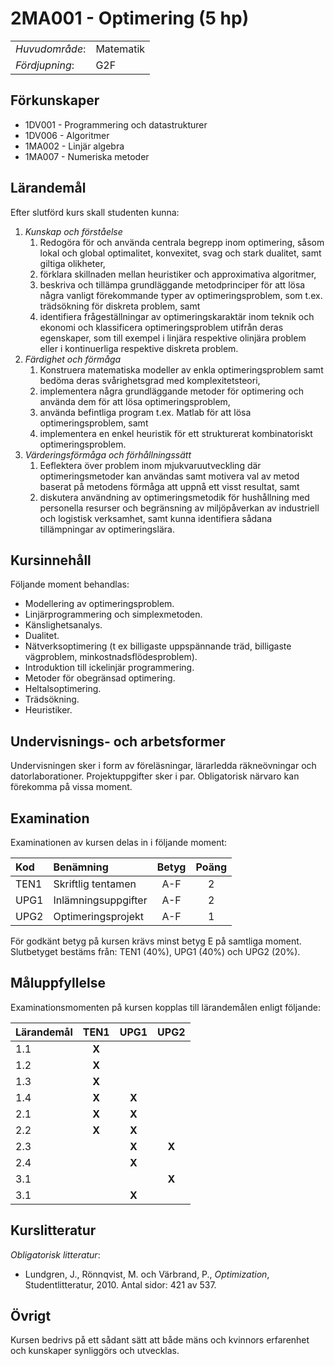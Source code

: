 # 2MA001 - Optimering (5 hp)

|     |     |
| --- | --- | 
| *Huvudområde*: | Matematik | 
| *Fördjupning*: | G2F | 

## Förkunskaper

- 1DV001 - Programmering och datastrukturer
- 1DV006 - Algoritmer
- 1MA002 - Linjär algebra
- 1MA007 - Numeriska metoder

## Lärandemål

Efter slutförd kurs skall studenten kunna:

1. *Kunskap och förståelse*
    1. Redogöra för och använda centrala begrepp inom optimering, såsom lokal och global optimalitet, konvexitet, svag och stark dualitet, samt giltiga olikheter,
    2. förklara skillnaden mellan heuristiker och approximativa algoritmer,
    3. beskriva och tillämpa grundläggande metodprinciper för att lösa några vanligt förekommande typer av optimeringsproblem, som t.ex. trädsökning för diskreta problem, samt
    4. identifiera frågeställningar av optimeringskaraktär inom teknik och ekonomi och klassificera optimeringsproblem utifrån deras egenskaper, som till exempel i linjära respektive olinjära problem eller i kontinuerliga respektive diskreta problem.
2. *Färdighet och förmåga*
    1. Konstruera matematiska modeller av enkla optimeringsproblem samt bedöma deras svårighetsgrad med komplexitetsteori,
    2. implementera några grundläggande metoder för optimering och använda dem för att lösa optimeringsproblem,
    3. använda befintliga program t.ex. Matlab för att lösa optimeringsproblem, samt
    4. implementera en enkel heuristik för ett strukturerat kombinatoriskt optimeringsproblem.
3. *Värderingsförmåga och förhållningssätt*
    1. Eeflektera över problem inom mjukvaruutveckling där optimeringsmetoder kan användas samt motivera val av metod baserat på metodens förmåga att uppnå ett visst resultat, samt
    2. diskutera användning av optimeringsmetodik för hushållning med personella resurser och begränsning av miljöpåverkan av industriell och logistisk verksamhet, samt kunna identifiera sådana tillämpningar av optimeringslära.

## Kursinnehåll

Följande moment behandlas:

- Modellering av optimeringsproblem. 
- Linjärprogrammering och simplexmetoden. 
- Känslighetsanalys. 
- Dualitet. 
- Nätverksoptimering (t ex billigaste uppspännande träd, billigaste vägproblem, minkostnadsflödesproblem). 
- Introduktion till icke­linjär programmering. 
- Metoder för obegränsad optimering. 
- Heltalsoptimering. 
- Trädsökning. 
- Heuristiker.

## Undervisnings- och arbetsformer

Undervisningen sker i form av föreläsningar, lärarledda räkneövningar och datorlaborationer. Projektuppgifter sker i par. Obligatorisk närvaro kan förekomma på vissa moment.

## Examination

Examinationen av kursen delas in i följande moment:

| Kod  | Benämning             | Betyg | Poäng |  
| :--- | :-------------------- | :---: | :---: |  
| TEN1 | Skriftlig tentamen    | A-F   | 2     |  
| UPG1 | Inlämningsuppgifter   | A-F   | 2     |  
| UPG2 | Optimeringsprojekt    | A-F   | 1     |

För godkänt betyg på kursen krävs minst betyg E på samtliga moment. Slutbetyget bestäms från: TEN1 (40%), UPG1 (40%) och UPG2 (20%).

## Måluppfyllelse

Examinationsmomenten på kursen kopplas till lärandemålen enligt följande:

| Lärandemål | TEN1  | UPG1  | UPG2  |
| :--------- | :---: | :---: | :---: |
| 1.1        | **X** |       |       |
| 1.2        | **X** |       |       |
| 1.3        | **X** |       |       |
| 1.4        | **X** | **X** |       |
| 2.1        | **X** | **X** |       |
| 2.2        | **X** | **X** |       |
| 2.3        |       | **X** | **X** |
| 2.4        |       | **X** |       |
| 3.1        |       |       | **X** |
| 3.1        |       | **X** |       |


## Kurslitteratur

*Obligatorisk litteratur*:

- Lundgren, J., Rönnqvist, M. och Värbrand, P., *Optimization*, Studentlitteratur, 2010. Antal sidor: 421 av 537.

## Övrigt

Kursen bedrivs på ett sådant sätt att både mäns och kvinnors erfarenhet och kunskaper synliggörs och utvecklas.
